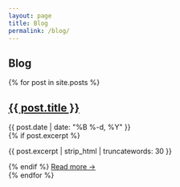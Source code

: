 ```yaml
---
layout: page
title: Blog
permalink: /blog/
---
```


<section>
  <div class="section-title-center">
    <h1 class="section-title">Blog</h1>
  </div>

  <div class="section-list">
        {% for post in site.posts %}
        <div class="list-item">
          <h2 class="list-item-title">
            <a href="{{ post.url | relative_url }}">{{ post.title }}</a>
          </h2>
          <div class="list-item-meta">
            <time datetime="{{ post.date | date_to_xmlschema }}">
              {{ post.date | date: "%B %-d, %Y" }}
            </time>
          </div>
          {% if post.excerpt %}
          <p class="list-item-description">{{ post.excerpt | strip_html | truncatewords: 30 }}</p>
          {% endif %}
          <a href="{{ post.url | relative_url }}" class="list-item-link">Read more →</a>
        </div>
          {% endfor %}
  </div>
</section>

